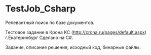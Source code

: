 TestJob_Csharp
==============

Релевантный поиск по базе документов.


Тестовое задание в Крона КС (http://crona.ru/pages/default.aspx) г.Екатеринбург
Сделано на C#.

Задание, описание решения, исходный код, бинарные файлы.


